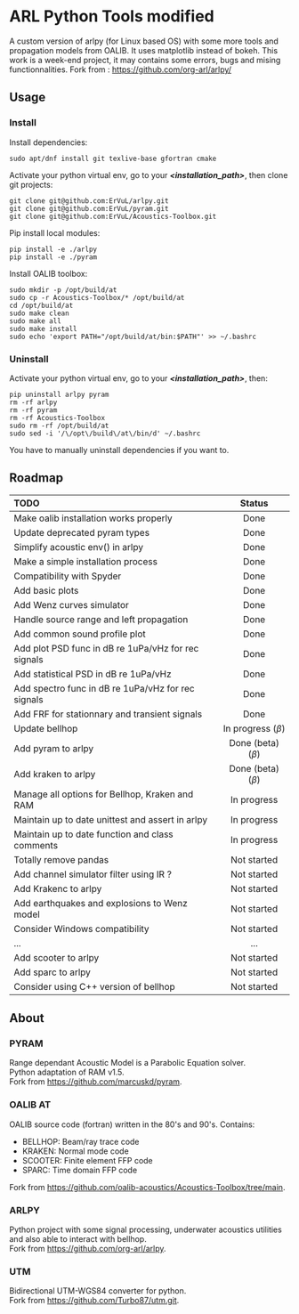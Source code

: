 # ARL Python Tools modified

A custom version of arlpy (for Linux based OS) with some more tools and propagation models from OALIB. It uses matplotlib instead of bokeh. This work is a week-end project, it may contains some errors, bugs and mising functionnalities.
Fork from : https://github.com/org-arl/arlpy/

## Usage

### Install

Install dependencies:

    sudo apt/dnf install git texlive-base gfortran cmake

Activate your python virtual env, go to your ***<installation_path>***, then clone git projects:

    git clone git@github.com:ErVuL/arlpy.git
    git clone git@github.com:ErVuL/pyram.git
    git clone git@github.com:ErVuL/Acoustics-Toolbox.git

Pip install local modules:

    pip install -e ./arlpy
    pip install -e ./pyram

Install OALIB toolbox:

    sudo mkdir -p /opt/build/at
    sudo cp -r Acoustics-Toolbox/* /opt/build/at
    cd /opt/build/at
    sudo make clean
    sudo make all
    sudo make install
    sudo echo 'export PATH="/opt/build/at/bin:$PATH"' >> ~/.bashrc

### Uninstall

Activate your python virtual env, go to your ***<installation_path>***, then:

    pip uninstall arlpy pyram
    rm -rf arlpy
    rm -rf pyram
    rm -rf Acoustics-Toolbox
    sudo rm -rf /opt/build/at
    sudo sed -i '/\/opt\/build\/at\/bin/d' ~/.bashrc
    
You have to manually uninstall dependencies if you want to.

## Roadmap

| TODO                                                 | Status                |
|:-----------------------------------------------------|:---------------------:|
| Make oalib installation works properly               | Done                  |
| Update deprecated pyram types                        | Done                  |
| Simplify acoustic env() in arlpy                     | Done                  |
| Make a simple installation process                   | Done                  |
| Compatibility with Spyder                            | Done                  |
| Add basic plots                                      | Done                  |
| Add Wenz curves simulator                            | Done                  |
| Handle source range and left propagation             | Done                  |
| Add common sound profile plot                        | Done                  |
| Add plot PSD func in dB re 1uPa/vHz for rec signals  | Done                  |
| Add statistical PSD in dB re 1uPa/vHz                | Done                  |
| Add spectro func in dB re 1uPa/vHz for rec signals   | Done                  |
| Add FRF for stationnary and transient signals        | Done                  |
| Update bellhop                                       | In progress ($\beta$) |
| Add pyram to arlpy                                   | Done (beta) ($\beta$) |
| Add kraken to arlpy                                  | Done (beta) ($\beta$) |
| Manage all options for Bellhop, Kraken and RAM       | In progress           |
| Maintain up to date unittest and assert in arlpy     | In progress           |
| Maintain up to date function and class comments      | In progress           |
| Totally remove pandas                                | Not started           |
| Add channel simulator filter using IR ?              | Not started           |
| Add Krakenc to arlpy                                 | Not started           |
| Add earthquakes and explosions to Wenz model         | Not started           |
| Consider Windows compatibility                       | Not started           |
| ...                                                  | ...                   |
| Add scooter to arlpy                                 | Not started           |
| Add sparc to arlpy                                   | Not started           |
| Consider using C++ version of bellhop                | Not started           |

## About

### PYRAM

Range dependant Acoustic Model is a Parabolic Equation solver.\
Python adaptation of RAM v1.5.\
Fork from https://github.com/marcuskd/pyram.

### OALIB AT

OALIB source code (fortran) written in the 80's and 90's. Contains:
  - BELLHOP: Beam/ray trace code
  - KRAKEN: Normal mode code
  - SCOOTER: Finite element FFP code
  - SPARC: Time domain FFP code

Fork from https://github.com/oalib-acoustics/Acoustics-Toolbox/tree/main.

### ARLPY

Python project with some signal processing, underwater acoustics utilities and also able to interact with bellhop.\
Fork from https://github.com/org-arl/arlpy.

### UTM

Bidirectional UTM-WGS84 converter for python.\
Fork from https://github.com/Turbo87/utm.git.
